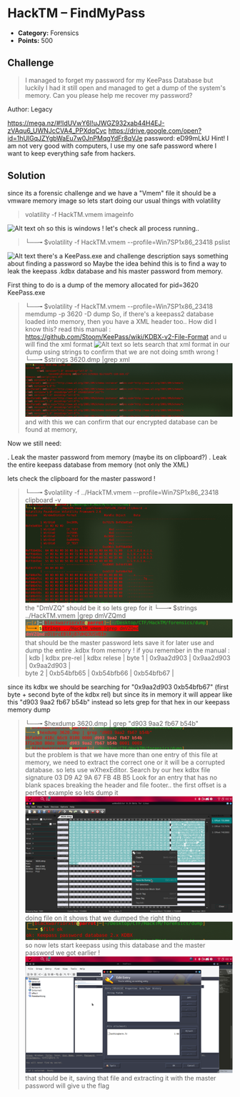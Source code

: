 
# HackTM – FindMyPass

* **Category:** Forensics
* **Points:** 500

## Challenge

> I managed to forget my password for my KeePass Database but luckily I had it still open and managed to get a dump of the system's memory. Can you please help me recover my password?

Author: Legacy

https://mega.nz/#!IdUVwY6I!uJWGZ932xab44H4EJ-zVAqu6_UWNJcCVA4_PPXdqCyc
https://drive.google.com/open?id=1hUlGqJZYgbWaEu7w0JnPMqgYdFr8qVJe
password: eD99mLkU
Hint! I am not very good with computers, I use my one safe password where I want to keep everything safe from hackers.


## Solution

since its a forensic challenge and we have a "Vmem" file it should be a vmware memory image
so lets start doing our usual things with volatility
> volatility -f HackTM.vmem imageinfo 

![Alt text](https://github.com/blackwarriorxtn/CTF_Writeups/blob/master/HackTM/Forensics/FindMyPass/imginf.png")
oh so this is windows ! let's check all process running..
> └──╼ $volatility -f HackTM.vmem --profile=Win7SP1x86_23418 pslist

![Alt text](https://github.com/blackwarriorxtn/CTF_Writeups/blob/master/HackTM/Forensics/FindMyPass/psslist.png")
there's a KeePass.exe and challenge description says something about finding a password so
Maybe the idea behind this is to find a way to leak the keepass .kdbx database and his master password from memory.

First thing to do is a dump of the memory allocated for pid=3620 KeePass.exe

> └──╼ $volatility -f HackTM.vmem --profile=Win7SP1x86_23418 memdump -p 3620 -D dump 
So, if there's a keepass2 database loaded into memory, then you have a XML header too..
How did I know this? read this manual : https://github.com/Stoom/KeePass/wiki/KDBX-v2-File-Format and u will find the xml format 
![Alt text](http://dann.com.br/content/images/2017/05/Selection_834.png)
so lets search that xml format in our dump using strings to confirm that we are not doing smth wrong !
> └──╼ $strings 3620.dmp |grep xml
![Alt text](https://github.com/blackwarriorxtn/CTF_Writeups/blob/master/HackTM/Forensics/FindMyPass/header.png)
and with this we can confirm that our encrypted database can be found at memory, 

Now we still need:

. Leak the master password from memory (maybe its on clipboard?)
. Leak the entire keepass database from memory (not only the XML)

lets check the clipboard for the master password ! 
> └──╼ $volatility -f ../HackTM.vmem --profile=Win7SP1x86_23418 clipboard -v
![Alt text](https://github.com/blackwarriorxtn/CTF_Writeups/blob/master/HackTM/Forensics/FindMyPass/clipboard.png)
the "DmVZQ" should be it so lets grep for it 
> └──╼ $strings ../HackTM.vmem |grep dmVZQmd
![Alt text](https://github.com/blackwarriorxtn/CTF_Writeups/blob/master/HackTM/Forensics/FindMyPass/masterpass.png)
that should be the master password lets save it for later use and dump the entire .kdbx from memory !
if you remember  in the manual : 
       |   kdb      |  kdbx pre-rel | kdbx relese |
byte 1 | 0x9aa2d903 | 0x9aa2d903    | 0x9aa2d903  |  
byte 2 | 0xb54bfb65 | 0xb54bfb66    | 0xb54bfb67  |  

since its kdbx we should be searching for "0x9aa2d903 0xb54bfb67" (first byte + second byte of the kdbx rel)
but  since its in memory it will appear like this "d903 9aa2 fb67 b54b" instead
so lets grep for that hex in our keepass memory dump 
> └──╼ $hexdump 3620.dmp | grep "d903 9aa2 fb67 b54b"
![Alt text](https://github.com/blackwarriorxtn/CTF_Writeups/blob/master/HackTM/Forensics/FindMyPass/hexdump.png?)
 but the problem is that we have more than one entry of this file at memory, we need to extract the correct one or it will be  a corrupted database.
 so lets use wXhexEditor.
Search by our hex kdbx file signature 03 D9 A2 9A 67 FB 4B B5
Look for an entry that has no blank spaces breaking the header and file footer..
the first offset is a perfect example so lets dump it 
![Alt text](https://github.com/blackwarriorxtn/CTF_Writeups/blob/master/HackTM/Forensics/FindMyPass/kdbx.png)
doing file on it shows that we dumped the right thing 
![Alt text](https://github.com/blackwarriorxtn/CTF_Writeups/blob/master/HackTM/Forensics/FindMyPass/ok.png)
so now lets start keepass using this database and the master password we got earlier ! 
![Alt text](https://github.com/blackwarriorxtn/CTF_Writeups/blob/master/HackTM/Forensics/FindMyPass/attach.png)
that should be it, saving that file and extracting it with the master password will give u the flag 

